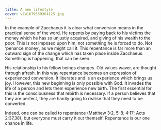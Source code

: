 ```yaml
---
title: A new lifestyle
cover: vZw1679559304125.jpg
---
```


In the example of Zacchaeus it is clear what conversion means in the practical sense of the word. He repents by paying back to his victims the money which he has so unjustly acquired, and giving of his wealth to the poor. This is not imposed upon him, not something he is forced to do. Not ‘penance money’, as we might call it. This repentance is far more than an outward sign of the change which has taken place inside Zacchaeus. Something is happening, that can be seen.

His relationship to his fellow beings changes. Old values waver, are thought through afresh. In this way repentance becomes an expression of experienced conversion. It liberates and is an experience which brings us joy. However, this new beginning is only possible with God. It invades the life of a person and lets them experience new birth. The first essential for this is the consciousness that rebirth is necessary. If a person believes that they are perfect, they are hardly going to realise that they need to be converted.

Indeed, one can be called to repentance (Matthew 3:2, 5-­8; 4:17; Acts 2:37,38), but everyone must carry it out themself. Repentance is our one chance in life.